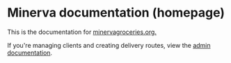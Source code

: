 # Minerva documentation (homepage)

This is the documentation for [minervagroceries.org.](https://minervagroceries.org)

If you're managing clients and creating delivery routes, view the [admin documentation](/admin-instructions). 